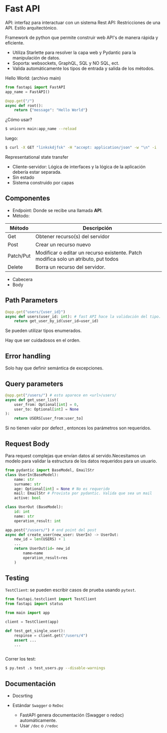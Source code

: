 # Fast API
API: interfaz para interactuar con un sistema
Rest API: Restricciones de una API. Estilo arquitectónico.

Framework de python que permite construir web API's de manera rápida y eficiente.

+ Utiliza Starlette para resolver la capa web y Pydantic para la manipulación de datos.
+ Soporta: websockets, GraphQL, SQL y NO SQL, ect.
+ Valida automáticamente los tipos de entrada y salida de los métodos.

Hello World: (archivo main)
```python
from fastapi import FastAPI
app_name = FastAPI()

@app.get("/")
async def root():
	return {"message": "Hello World"}
```

¿Cómo usar?
```bash
$ unicorn main:app_name --reload
```

luego:
```bash
$ curl -X GET "linkskdjfsk" -H "accept: application/json" -w "\n" -i
```

Representational state transfer
+ Cliente-servidor: Lógica de interfaces y la lógica de la aplicación debería estar separada.
+ Sin estado
+ Sistema construido por capas

## Componentes
+ Endpoint: Donde se recibe una llamada **API**.
+ Método:
 
|Método | Descripción |
| - | - |
| Get | Obtener recurso(s) del servidor |
| Post | Crear un recurso nuevo |
| Patch/Put | Modificar o editar un recurso existente. Patch modifica solo un atributo, put todos |
| Delete | Borra un recurso del servidor. |
+ Cabecera
+ Body

## Path Parameters
```Python
@app.get("users/{user_id}")
async def users(user_id: int): # fast API hace la validación del tipo.
	return get_user_by_id(user_id=user_id)

```
Se pueden utilizar tipos enumerados.

Hay que ser cuidadosos en el orden. 

## Error handling
Solo hay que definir semántica de excepciones.

## Query parameters
```python
@app.get("/users/") # esto aparece en <url>/users/
async def get_user_list(
	user_from: Optional[int] = 0,
	user_to: Optional[int] = None
):
	return USERS[user_from:user_to]
```

Si no tienen valor por defect , entonces los parámetros son requeridos.

## Request Body
Para request complejas que envían datos al servido.Necesitamos un modelo para validar la estructura de los datos requeridos para un usuario.

```python
from pydantic import BaseModel, EmailStr
class UserIn(BaseModel):
	name: str
	surname: str
	age: Optional[int] = None # No es requerido
	mail: EmailStr # Provista por pydantic. Valida que sea un mail
	active: bool
```

```python
class UserOut (BaseModel):
	id: int
	name: str
	operation_result: int

app.post("/ussers/") # end point del post
async def create_user(new_user: UserIn) -> UserOut:
	new_id = len(USERS) + 1
	...
	return UserOut(id= new_id
		name=name
		operation_result=res
	)
```

## Testing
`TestClient`: se pueden escribir casos de prueba usando `pytest`.

```python
from fastapi.testclient import TestClient
from fastapi import status

from main import app

client = TestClient(app)

def test_get_single_user():
	respinse = client.get("/users/4")
	assert ...
	...
	
```
Correr los test:  
```bash
$ py.test .s test_users.py --disable-warnings
```

## Documentación
+ Docsrting

+ Estándar `Swagger` o `ReDoc`  
	+ FastAPI genera documentación (Swagger o redoc) automáticamente.
	+ Usar `/doc` o `/redoc`
